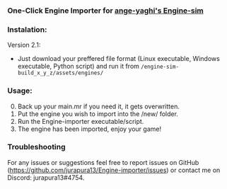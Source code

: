 ### One-Click Engine Importer for [ange-yaghi's Engine-sim](https://github.com/ange-yaghi/engine-sim) ###

### Instalation:

Version 2.1:
- Just download your preffered file format (Linux executable, Windows executable, Python script) and run it from `/engine-sim-build_x_y_z/assets/engines/`

### Usage:
0. Back up your main.mr if you need it, it gets overwritten.
1. Put the engine you wish to import into the /new/ folder.
2. Run the Engine-importer executable/script.
3. The engine has been imported, enjoy your game!

### Troubleshooting

For any issues or suggestions feel free to report issues on GitHub (https://github.com/jurapura13/Engine-importer/issues) or contact me on Discord: jurapura13#4754.
